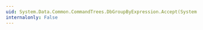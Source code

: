 ```yaml
---
uid: System.Data.Common.CommandTrees.DbGroupByExpression.Accept(System.Data.Common.CommandTrees.DbExpressionVisitor)
internalonly: False
---
```

